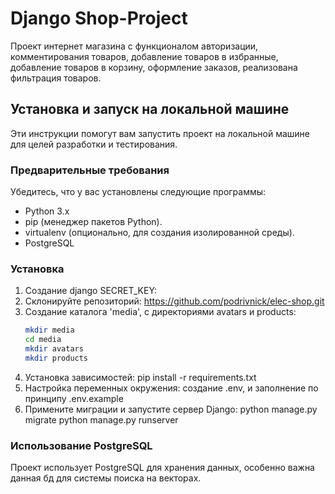 # Django Shop-Project

Проект интернет магазина с функционалом авторизации, комментирования товаров,
добавление товаров в избранные, добавление товаров в корзину, оформление заказов,
реализована фильтрация товаров.

## Установка и запуск на локальной машине

Эти инструкции помогут вам запустить проект на локальной машине для целей разработки и тестирования.

### Предварительные требования

Убедитесь, что у вас установлены следующие программы:

- Python 3.x
- pip (менеджер пакетов Python).
- virtualenv (опционально, для создания изолированной среды). 
- PostgreSQL

### Установка

1. Создание django SECRET_KEY:
2. Склонируйте репозиторий:
    https://github.com/podrivnick/elec-shop.git
3. Создание каталога 'media', с директориями avatars и products:
    ```sh
    mkdir media
    cd media
    mkdir avatars
    mkdir products
    ```
3. Установка зависимостей: 
    pip install -r requirements.txt
4. Настройка переменных окружения: 
   создание .env, и заполнение по принципу .env.example
5. Примените миграции и запустите сервер Django:
    python manage.py migrate
    python manage.py runserver

### Использование PostgreSQL

Проект использует PostgreSQL для хранения данных, особенно важна данная бд для системы поиска на векторах.
